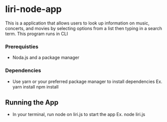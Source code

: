 # liri-node-app

This is a application that allows users to look up information on music, concerts, and movies by selecting options from a list then typing in a search term. This program runs in CLI

### Prerequisties
- Noda.js and a package manager

### Dependencies
- Use yarn or your preferred package manager to install dependencies
Ex.
yarn install
npm install

## Running the App
- In your terminal, run node on liri.js to start the app
Ex.
node liri.js